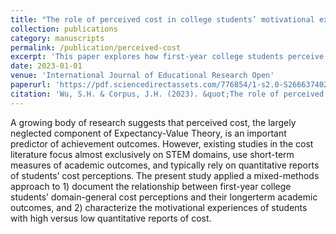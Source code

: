 ```yaml
---
title: "The role of perceived cost in college students’ motivational experiences and long-term achievement outcomes: A mixed-methods approach"
collection: publications
category: manuscripts
permalink: /publication/perceived-cost
excerpt: 'This paper explores how first-year college students perceive the negative aspects of school.'
date: 2023-01-01
venue: 'International Journal of Educational Research Open'
paperurl: 'https://pdf.sciencedirectassets.com/776854/1-s2.0-S2666374022X00022/1-s2.0-S2666374023000043/main.pdf?X-Amz-Security-Token=IQoJb3JpZ2luX2VjENL%2F%2F%2F%2F%2F%2F%2F%2F%2F%2FwEaCXVzLWVhc3QtMSJHMEUCIQDHfKjlpA6IlESbhsQ7GJn1lzjFRxqc%2Fm6Kxt9F%2FBUSDgIgcZrMZ8QlzIazqrqOuYFifQloi0mvqyV4UW6qIr1sjdIquwUIyv%2F%2F%2F%2F%2F%2F%2F%2F%2F%2FARAFGgwwNTkwMDM1NDY4NjUiDMORNzj2zhiC8XHWUyqPBapIzn6ulwuP6E9i04I6I9io3g5s%2F2KLwEUVGWBhZmfhqREclCbSSnqYcTttvw4SX3GrG34i5RXmH4ujXphvQvSK1Un9t3LS4qrWVX5vZ2TIG8Af%2FgKkHsmp5qKgu2C2MpBc3%2Ft%2B5K0DAD88AIAW5YO67UpYFudAzwWZiP2NJn5RzqOdBPQT71elPNK4yNUJ6YS6BcLmcq5ti1LZ8zRmwn150hBNnASD4k0uPlV2lS7LXV9jCh0XAZKiMX1bhpwYa9%2FtN7oLOdaFdQQKPq2HfqsufR2qwIk%2BLHwDkxJCKzctYiomAOZWrPa8w56g%2BUpR1GCrzqFjBsRHhpYv8usY33astHga7eMGEGEMsP3OJ%2BnAaQzkhIYT9FJnTjXSjdLeOj%2BWjWsUc4gqi8PLx05Zs%2FEeO1C291EJDOX7l5jTRfeP6Ix%2B80Bc%2FP8blCFHSPL21%2FSm8cwoIi8Zr%2BSjI7l7sqyRTLJAoj1I%2Fd8CKcyiJ%2FD9DXcKFsSmNhl3qC%2Ft9wDxRXbWdo0GinyAg8ix0LOX1%2FY2ciplYcWvSqNa1JQ293bOpebKp957%2Bace4cS76ZPR2zLaAoX9pIHU6B1QErsT0%2F%2BplPGG9g61LiZeQrRO7TBlgLFKEw5Pj3cm6r9ou8SdBO6gbc2FuFTix9Uo%2B%2B0ilxvG68SYI7Aptu4UZT62SrDOTe%2BwfQH6jKWwpEQNZEYrTOfdNDX4rRoGkwei8TFKk%2Bx59fVJRapwRaOIqYZYhmezCB55H8DndoZfphrHRStPQ%2BQ32QvJEtomUZztQ9CKQOyhj%2BrPSmU2CbJCPas5r6ZfC%2FqBht8Ed%2FNmvP6FDJuc19UWm31p9R8QY0nlBuF9NyZk6fV3obwNEeJvbBlXMQQwiu6MwwY6sQHPv9dWEDLZQZ%2FQ7BwT6s8kwOVi3z1JIAy%2BLNVSXMEGDnK2xQf2nZqW4T%2F2WUyB1lWZGaZxhQIOKgYETT%2BLKNF5S6MLjdLIK%2BJOuhu3yw8944jL44jw1wP86LPfpktNH02ka6BS0aV2P2yH53hjtCoqDCnY%2Fk2qS9EuUHnhdgcjqwL%2BtlFQChtRub8tUtKpDlW0bWabw1JddLvzUnNG6Kwqowcgl45yxqwUBvuh8ZH8sg4%3D&X-Amz-Algorithm=AWS4-HMAC-SHA256&X-Amz-Date=20250701T012949Z&X-Amz-SignedHeaders=host&X-Amz-Expires=300&X-Amz-Credential=ASIAQ3PHCVTYTV2ZDAVE%2F20250701%2Fus-east-1%2Fs3%2Faws4_request&X-Amz-Signature=1df8855f7af147d8e614040b87ca7cf14d98308c58430310b0051e3587904213&hash=dff98a6de0bdd9f5498defc3b2bfe4273540fbaf15c36d51790f6a71786a2370&host=68042c943591013ac2b2430a89b270f6af2c76d8dfd086a07176afe7c76c2c61&pii=S2666374023000043&tid=spdf-78385d97-2506-44e7-abbd-ac79a6076df8&sid=3f4ad92626a9d34542594af662e5beca9001gxrqa&type=client&tsoh=d3d3LXNjaWVuY2VkaXJlY3QtY29tLnN0YW5mb3JkLmlkbS5vY2xjLm9yZw%3D%3D&rh=d3d3LXNjaWVuY2VkaXJlY3QtY29tLnN0YW5mb3JkLmlkbS5vY2xjLm9yZw%3D%3D&ua=0f165c555c5651535155&rr=958222750a900011&cc=us'
citation: 'Wu, S.H. & Corpus, J.H. (2023). &quot;The role of perceived cost in college students’ motivational experiences and long-term achievement outcomes: A mixed-methods approach.&quot; <i>International Journal of Educational Research Open</i>.'
---
```


A growing body of research suggests that perceived cost, the largely neglected component of Expectancy-Value Theory, is an important predictor of achievement outcomes. However, existing studies in the cost literature focus almost exclusively on STEM domains, use short-term measures of academic outcomes, and typically rely on quantitative reports of students’ cost perceptions. The present study applied a mixed-methods approach to 1) document the relationship between first-year college students’ domain-general cost perceptions and their longerterm academic outcomes, and 2) characterize the motivational experiences of students with high versus low quantitative reports of cost.